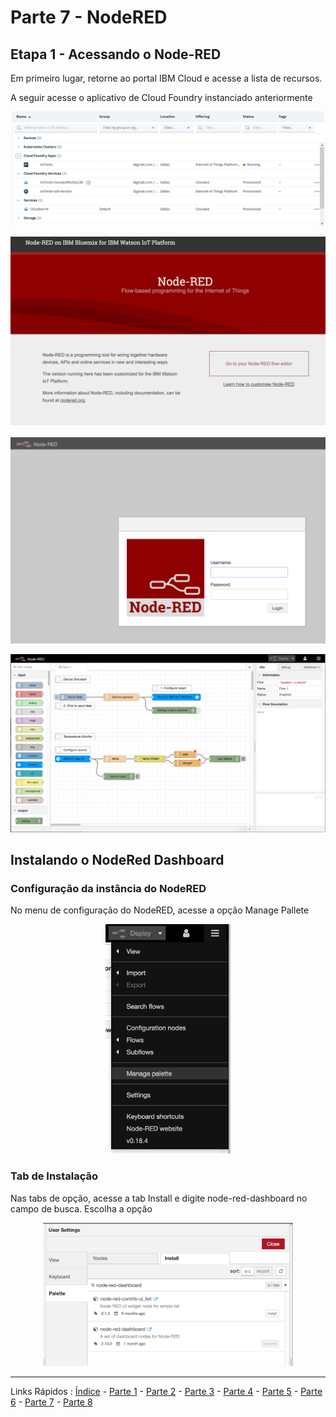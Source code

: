 # Parte 7 - NodeRED

## Etapa 1 - Acessando o Node-RED

Em primeiro lugar, retorne ao portal IBM Cloud e acesse a lista de recursos.

A seguir acesse o aplicativo de Cloud Foundry instanciado anteriormente
<p align="center">
<img src="https://github.com/cesariojr/iotmeetup/blob/master/content/images/resource-list.png" width="500">
</p>

<p align="center">
<img src="https://github.com/cesariojr/iotmeetup/blob/master/content/nodered01.png" width="600">
</p>

<p align="center">
<img src="https://github.com/cesariojr/iotmeetup/blob/master/content/nodered02.png" width="600">
</p>

<p align="center">
<img src="https://github.com/cesariojr/iotmeetup/blob/master/content/nodered03.png" width="600">
</p>

## Instalando o NodeRed Dashboard

### Configuração da instância do NodeRED

No menu de configuração do NodeRED, acesse a opção Manage Pallete

<p align="center">
<img src="https://github.com/cesariojr/iotmeetup/blob/master/content/nodered04.png" width="200">
</p>

### Tab de Instalação

Nas tabs de opção, acesse a tab Install e digite node-red-dashboard no campo de busca. Escolha a opção

<p align="center">
<img src="https://github.com/cesariojr/iotmeetup/blob/master/content/nodered05.png" width="400">
</p>

***
Links Rápidos :
[Índice](https://github.com/cesariojr/iotmeetup/) - [Parte 1](/content/intro.md) - [Parte 2](/content/prereq.md) - [Parte 3](/content/boilerplate.md) - [Parte 4](/content/platform.md) - [Parte 5](/content/device.md) - [Parte 6](/content/view.md) - [Parte 7](/content/nodered.md) - [Parte 8](/content/next.md)
